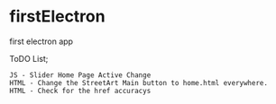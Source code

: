 # firstElectron
first electron app

ToDO List;

    JS - Slider Home Page Active Change
    HTML - Change the StreetArt Main button to home.html everywhere.
    HTML - Check for the href accuracys
    